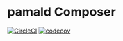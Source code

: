 # pamald Composer

[![CircleCI](https://circleci.com/gh/pamald/pamald-composer/tree/1.x.svg?style=svg)](https://circleci.com/gh/pamald/pamald-composer/?branch=1.x)
[![codecov](https://codecov.io/gh/pamald/pamald-composer/branch/1.x/graph/badge.svg?token=HSF16OGPyr)](https://app.codecov.io/gh/pamald/pamald-composer/branch/1.x)
